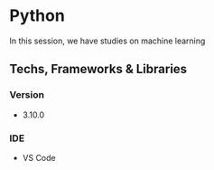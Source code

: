 # Python

In this session, we have studies on machine learning

## Techs, Frameworks & Libraries

### Version

* 3.10.0

### IDE

* VS Code
